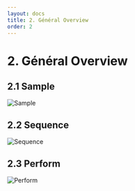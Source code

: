 ```yaml
---
layout: docs
title: 2. Général Overview
order: 2
---
```


# 2. Général Overview
## 2.1 Sample
![Sample](https://lh3.google.com/u/1/d/1FE2SJ_EDCO_bUt7UZJ1hqd3S59AK2-7S=w1920-h500-iv1)
## 2.2 Sequence
![Sequence](https://lh3.google.com/u/1/d/15DNJi9hXgaQv33wjlfuk99KiA9tZjj_J=w1920-h500-iv1)
## 2.3 Perform
![Perform](https://lh3.google.com/u/1/d/13A9ON6KkB0kaSnyVO2o7j6BpTLJTSOML=w1920-h495-iv1)
